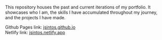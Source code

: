 This repository houses the past and current iterations of my portfolio. It showcases who I am, the skills I have accumulated throughout my journey, and the projects I have made.

Github Pages link: [jsintos.github.io](https://github.com/JSintos/jsintos.github.io)  
Netlify link: [jsintos.netlify.app](https://jsintos.netlify.app/)
